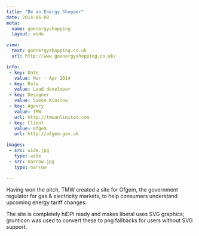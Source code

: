 ```yaml
---
title: "Be an Energy Shopper"
date: 2014-06-08
meta:
  name: goenergyshopping
  layout: wide

view:
  text: goenergyshopping.co.uk
  url: http://www.goenergyshopping.co.uk/

info:
 - key: Date
   value: Mar - Apr 2014
 - key: Role
   value: Lead developer
 - key: Designer
   value: Simon Kinslow
 - key: Agency
   value: TMW
   url: http://tmwunlimited.com
 - key: Client
   value: Ofgem
   url: http://ofgem.gov.uk

images:
 - src: wide.jpg
   type: wide
 - src: narrow.jpg
   type: narrow

---
```

Having won the pitch, TMW created a site for Ofgem, the government regulator for gas & electricity markets, to help consumers understand upcoming energy tariff changes.

The site is completely hiDPi ready and makes liberal uses SVG graphics; grunticon was used to convert these to png fallbacks for users without SVG support.
